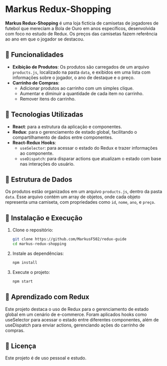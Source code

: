 # Markus Redux-Shopping

**Markus Redux-Shopping** é uma loja fictícia de camisetas de jogadores de futebol que mereciam a Bola de Ouro em anos específicos, desenvolvida com foco no estudo de Redux. Os preços das camisetas fazem referência ao ano em que o jogador se destacou.

## 📌 Funcionalidades

- **Exibição de Produtos**: Os produtos são carregados de um arquivo `products.js`, localizado na pasta `data`, e exibidos em uma lista com informações sobre o jogador, o ano de destaque e o preço.
- **Carrinho de Compras**: 
  - Adicionar produtos ao carrinho com um simples clique.
  - Aumentar e diminuir a quantidade de cada item no carrinho.
  - Remover itens do carrinho.

## 🚀 Tecnologias Utilizadas

- **React**: para a estrutura da aplicação e componentes.
- **Redux**: para o gerenciamento de estado global, facilitando o compartilhamento de dados entre componentes.
- **React-Redux Hooks**: 
  - `useSelector`: para acessar o estado do Redux e trazer informações ao componente.
  - `useDispatch`: para disparar actions que atualizam o estado com base nas interações do usuário.

## 📂 Estrutura de Dados

Os produtos estão organizados em um arquivo `products.js`, dentro da pasta `data`. Esse arquivo contém um array de objetos, onde cada objeto representa uma camiseta, com propriedades como `id`, `nome`, `ano`, e `preço`.

## 📖 Instalação e Execução

1. Clone o repositório:

   ```bash
   git clone https://github.com/MarkusF502/redux-guide
   cd markus-redux-shopping
2. Instale as dependências:
   ```bash
   npm install
3. Execute o projeto:
   ```bash
   npm start


## 🎯 Aprendizado com Redux
Este projeto destaca o uso de Redux para o gerenciamento de estado global em um cenário de e-commerce. Foram aplicados hooks como useSelector para acessar o estado entre diferentes componentes, além de useDispatch para enviar actions, gerenciando ações do carrinho de compras.

## 📄 Licença
Este projeto é de uso pessoal e estudo.
